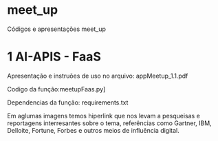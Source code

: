 # meet_up
Códigos e apresentações meet_up
# 1 AI-APIS - FaaS
Apresentação e instruões de uso no arquivo: appMeetup_1.1.pdf

Codigo da função:meetupFaas.py]

Dependencias da função: requirements.txt

Em aglumas imagens temos hiperlink que nos levam a pesqueisas e reportagens interresantes sobre o tema, referências como Gartner, IBM, Delloite, Fortune, Forbes e outros meios de influência digital. 
